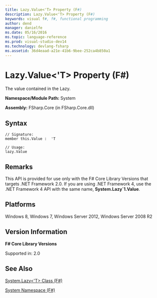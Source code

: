 ```yaml
---
title: Lazy.Value<'T> Property (F#)
description: Lazy.Value<'T> Property (F#)
keywords: visual f#, f#, functional programming
author: dend
manager: danielfe
ms.date: 05/16/2016
ms.topic: language-reference
ms.prod: visual-studio-dev14
ms.technology: devlang-fsharp
ms.assetid: 36d4eaad-a21e-41b6-9bee-252ca4b850a1 
---
```


# Lazy.Value<'T> Property (F#)

The value contained in the Lazy.

**Namespace/Module Path:** System

**Assembly:** FSharp.Core (in FSharp.Core.dll)


## Syntax

```
// Signature:
member this.Value :  'T

// Usage:
lazy.Value
```

## Remarks
This API is provided for use only with the F# Core Library Versions that targets .NET Framework 2.0. If you are using .NET Framework 4, use the .NET Framework 4 API with the same name, **System.Lazy&#96;1.Value**.


## Platforms
Windows 8, Windows 7, Windows Server 2012, Windows Server 2008 R2


## Version Information
**F# Core Library Versions**

Supported in: 2.0




## See Also
[System.Lazy&#60;'T&#62; Class &#40;F&#35;&#41;](System.Lazy%5B%27T%5D-Class-%5BFSharp%5D.md)

[System Namespace &#40;F&#35;&#41;](System-Namespace-%5BFSharp%5D.md)

